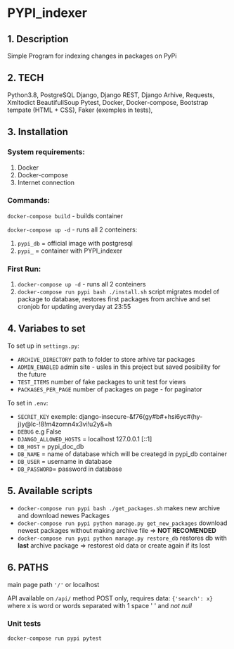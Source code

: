 # PYPI_indexer
## 1. Description
Simple Program for indexing changes in packages on PyPi
## 2. TECH
Python3.8,
PostgreSQL
Django,
Django REST,
Django Arhive,
Requests,
Xmltodict
BeautifullSoup
Pytest,
Docker,
Docker-compose,
Bootstrap tempate (HTML + CSS),
Faker (exemples in tests),

## 3. Installation
### System requirements:
1. Docker
2. Docker-compose
3. Internet connection
### Commands:
`docker-compose build` - builds container

`docker-compose up -d` - runs all 2 conteiners:
1. `pypi_db` =  official image with postgresql
2. `pypi_` = container with PYPI_indexer

### First Run:
1. `docker-compose up -d` - runs all 2 conteiners
2. `docker-compose run pypi bash ./install.sh` script migrates model of package to database, restores first packages from archive and set cronjob for updating averyday at 23:55
## 4. Variabes to set
To set up in `settings.py`:

* `ARCHIVE_DIRECTORY` path to folder to store arhive tar packages
* `ADMIN_ENABLED` admin site - usles in this project but saved posibility for the future
* `TEST_ITEMS` number of fake packages to unit test for views
* `PACKAGES_PER_PAGE` number of packages on page - for paginator

To set in `.env`:
* `SECRET_KEY` exemple: django-insecure-&f76(gy#b#+hsi6yc#(hy-j)y@lc-!8!m4zomn4x3vi!u2y&=h
* `DEBUG` e.g False
* `DJANGO_ALLOWED_HOSTS` = localhost 127.0.0.1 [::1]
* `DB_HOST` = pypi_doc_db
* `DB_NAME` = name of database which will be creategd in pypi_db container
* `DB_USER` = username in database
* `DB_PASSWORD`= password in database


## 5. Available scripts
* `docker-compose run pypi bash ./get_packages.sh` makes new archive and download newes Packages
* `docker-compose run pypi python manage.py get_new_packages` download newest packages without making archive file => **NOT RECOMENDED**
* `docker-compose run pypi python manage.py restore_db` restores db with **last** archive package => restorest old data or create again if its lost

## 6. PATHS
main page path `'/'` or localhost

API available on `/api/` method POST only, requires data: `{'search': x}` where x is word or words separated with 1 space ' ' and *not null*


### Unit tests
`docker-compose run pypi pytest`


